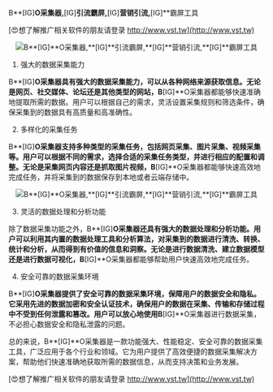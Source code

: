 B**[IG]**O采集器,**[IG]**引流霸屏,**[IG]**营销引流,**[IG]**霸屏工具

[😍想了解推广相关软件的朋友请登录 http://www.vst.tw](http://www.vst.tw)

 <center><img src="https://vst.tw/MP4/tuiguang/png/0.png" alt="B**[IG]**O采集器,**[IG]**引流霸屏,**[IG]**营销引流,**[IG]**霸屏工具"></center>

1. 强大的数据采集能力

B**[IG]**O采集器具有强大的数据采集能力，可以从各种网络来源获取信息。无论是网页、社交媒体、论坛还是其他类型的网站，B**[IG]**O采集器都能够快速准确地提取所需的数据。用户可以根据自己的需求，灵活设置采集规则和筛选条件，确保采集到的数据具有高质量和高准确性。

2. 多样化的采集任务

B**[IG]**O采集器支持多种类型的采集任务，包括网页采集、图片采集、视频采集等。用户可以根据不同的需求，选择合适的采集任务类型，并进行相应的配置和调整。无论是采集网页内容还是抓取图片视频，B**[IG]**O采集器都能够快速高效地完成任务，并将采集到的数据保存到本地或者云端存储中。

 <center><img src="https://vst.tw/MP4/tuiguang/png/0.png" alt="B**[IG]**O采集器,**[IG]**引流霸屏,**[IG]**营销引流,**[IG]**霸屏工具"></center>

3. 灵活的数据处理和分析功能

除了数据采集功能之外，B**[IG]**O采集器还具有强大的数据处理和分析功能。用户可以利用其内置的数据处理工具和分析算法，对采集到的数据进行清洗、转换、统计和分析，从而得到有价值的信息和洞察。无论是进行数据清洗、建立数据模型还是进行数据可视化，B**[IG]**O采集器都能够帮助用户快速高效地完成任务。

4. 安全可靠的数据采集环境

B**[IG]**O采集器提供了安全可靠的数据采集环境，保障用户的数据安全和隐私。它采用先进的数据加密和安全认证技术，确保用户的数据在采集、传输和存储过程中不受到任何泄露和篡改。用户可以放心地使用B**[IG]**O采集器进行数据采集，不必担心数据安全和隐私泄露的问题。

总的来说，B**[IG]**O采集器是一款功能强大、性能稳定、安全可靠的数据采集工具，广泛应用于各个行业和领域。它为用户提供了高效便捷的数据采集解决方案，帮助他们快速准确地获取所需的数据信息，从而支持决策和业务发展。

[😍想了解推广相关软件的朋友请登录 http://www.vst.tw](http://www.vst.tw)



